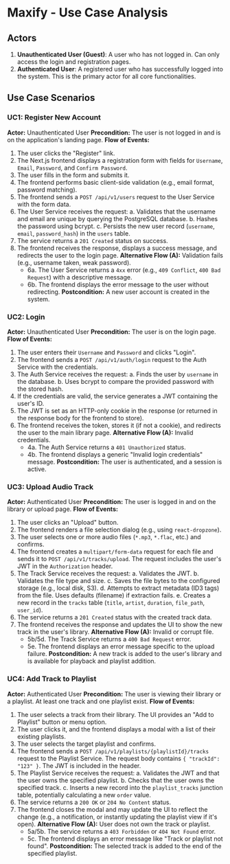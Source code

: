# Maxify - Use Case Analysis

## Actors
1.  **Unauthenticated User (Guest)**: A user who has not logged in. Can only access the login and registration pages.
2.  **Authenticated User**: A registered user who has successfully logged into the system. This is the primary actor for all core functionalities.


## Use Case Scenarios

### UC1: Register New Account

**Actor:** Unauthenticated User
**Precondition:** The user is not logged in and is on the application's landing page.
**Flow of Events:**
1.  The user clicks the "Register" link.
2.  The Next.js frontend displays a registration form with fields for `Username`, `Email`, `Password`, and `Confirm Password`.
3.  The user fills in the form and submits it.
4.  The frontend performs basic client-side validation (e.g., email format, password matching).
5.  The frontend sends a `POST /api/v1/users` request to the User Service with the form data.
6.  The User Service receives the request:
    a. Validates that the username and email are unique by querying the PostgreSQL database.
    b. Hashes the password using bcrypt.
    c. Persists the new user record (`username`, `email`, `password_hash`) in the `users` table.
7.  The service returns a `201 Created` status on success.
8.  The frontend receives the response, displays a success message, and redirects the user to the login page.
    **Alternative Flow (A):** Validation fails (e.g., username taken, weak password).
    *   6a. The User Service returns a `4xx` error (e.g., `409 Conflict`, `400 Bad Request`) with a descriptive message.
    *   6b. The frontend displays the error message to the user without redirecting.
        **Postcondition:** A new user account is created in the system.

### UC2: Login

**Actor:** Unauthenticated User
**Precondition:** The user is on the login page.
**Flow of Events:**
1.  The user enters their `Username` and `Password` and clicks "Login".
2.  The frontend sends a `POST /api/v1/auth/login` request to the Auth Service with the credentials.
3.  The Auth Service receives the request:
    a. Finds the user by `username` in the database.
    b. Uses bcrypt to compare the provided password with the stored hash.
4.  If the credentials are valid, the service generates a JWT containing the user's ID.
5.  The JWT is set as an HTTP-only cookie in the response (or returned in the response body for the frontend to store).
6.  The frontend receives the token, stores it (if not a cookie), and redirects the user to the main library page.
    **Alternative Flow (A):** Invalid credentials.
    *   4a. The Auth Service returns a `401 Unauthorized` status.
    *   4b. The frontend displays a generic "Invalid login credentials" message.
        **Postcondition:** The user is authenticated, and a session is active.

### UC3: Upload Audio Track

**Actor:** Authenticated User
**Precondition:** The user is logged in and on the library or upload page.
**Flow of Events:**
1.  The user clicks an "Upload" button.
2.  The frontend renders a file selection dialog (e.g., using `react-dropzone`).
3.  The user selects one or more audio files (`*.mp3`, `*.flac`, etc.) and confirms.
4.  The frontend creates a `multipart/form-data` request for each file and sends it to `POST /api/v1/tracks/upload`. The request includes the user's JWT in the `Authorization` header.
5.  The Track Service receives the request:
    a. Validates the JWT.
    b. Validates the file type and size.
    c. Saves the file bytes to the configured storage (e.g., local disk, S3).
    d. Attempts to extract metadata (ID3 tags) from the file. Uses defaults (filename) if extraction fails.
    e. Creates a new record in the `tracks` table (`title`, `artist`, `duration`, `file_path`, `user_id`).
6.  The service returns a `201 Created` status with the created track data.
7.  The frontend receives the response and updates the UI to show the new track in the user's library.
    **Alternative Flow (A):** Invalid or corrupt file.
    *   5b/5d. The Track Service returns a `400 Bad Request` error.
    *   5e. The frontend displays an error message specific to the upload failure.
        **Postcondition:** A new track is added to the user's library and is available for playback and playlist addition.

### UC4: Add Track to Playlist

**Actor:** Authenticated User
**Precondition:** The user is viewing their library or a playlist. At least one track and one playlist exist.
**Flow of Events:**
1.  The user selects a track from their library. The UI provides an "Add to Playlist" button or menu option.
2.  The user clicks it, and the frontend displays a modal with a list of their existing playlists.
3.  The user selects the target playlist and confirms.
4.  The frontend sends a `POST /api/v1/playlists/{playlistId}/tracks` request to the Playlist Service. The request body contains `{ "trackId": "123" }`. The JWT is included in the header.
5.  The Playlist Service receives the request:
    a. Validates the JWT and that the user owns the specified playlist.
    b. Checks that the user owns the specified track.
    c. Inserts a new record into the `playlist_tracks` junction table, potentially calculating a new `order` value.
6.  The service returns a `200 OK` or `204 No Content` status.
7.  The frontend closes the modal and may update the UI to reflect the change (e.g., a notification, or instantly updating the playlist view if it's open).
    **Alternative Flow (A):** User does not own the track or playlist.
    *   5a/5b. The service returns a `403 Forbidden` or `404 Not Found` error.
    *   5c. The frontend displays an error message like "Track or playlist not found".
        **Postcondition:** The selected track is added to the end of the specified playlist.